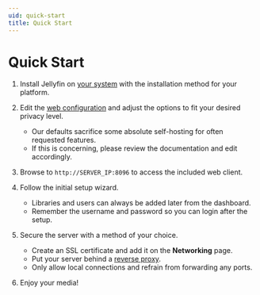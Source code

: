 ```yaml
---
uid: quick-start
title: Quick Start
---
```


# Quick Start

1. Install Jellyfin on [your system](xref:admin-installing) with the installation method for your platform.

1. Edit the [web configuration](xref:web-config) and adjust the options to fit your desired privacy level.

    * Our defaults sacrifice some absolute self-hosting for often requested features.
    * If this is concerning, please review the documentation and edit accordingly.

1. Browse to `http://SERVER_IP:8096` to access the included web client.

1. Follow the initial setup wizard.

    * Libraries and users can always be added later from the dashboard.
    * Remember the username and password so you can login after the setup.

1. Secure the server with a method of your choice.

    * Create an SSL certificate and add it on the **Networking** page.
    * Put your server behind a [reverse proxy](networking/index.md#running-jellyfin-behind-a-reverse-proxy).
    * Only allow local connections and refrain from forwarding any ports.

1. Enjoy your media!
